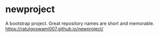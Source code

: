 # newproject
A bootstrap project. Great repository names are short and memorable.
https://ratulgoswami007.github.io/newproject/
